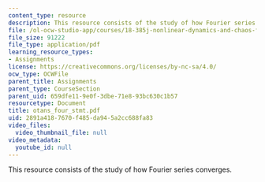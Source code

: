 ```yaml
---
content_type: resource
description: This resource consists of the study of how Fourier series converges.
file: /ol-ocw-studio-app/courses/18-385j-nonlinear-dynamics-and-chaos-fall-2004/2891a4187670f485da945a2cc688fa83_otans_four_stmt.pdf
file_size: 91222
file_type: application/pdf
learning_resource_types:
- Assignments
license: https://creativecommons.org/licenses/by-nc-sa/4.0/
ocw_type: OCWFile
parent_title: Assignments
parent_type: CourseSection
parent_uid: 659dfe11-9e0f-3dbe-71e8-93bc630c1b57
resourcetype: Document
title: otans_four_stmt.pdf
uid: 2891a418-7670-f485-da94-5a2cc688fa83
video_files:
  video_thumbnail_file: null
video_metadata:
  youtube_id: null
---
```

This resource consists of the study of how Fourier series converges.